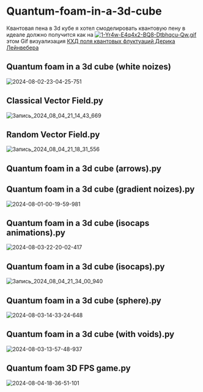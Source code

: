 # Quantum-foam-in-a-3d-cube
Квантовая пена в 3d кубе
я хотел смоделировать квантовую пену в идеале должно получится как на [![1-Yr4w-E4q4x2-BQ8-Dtbhqcu-Qw.gif](https://i.postimg.cc/q77MN552/1-Yr4w-E4q4x2-BQ8-Dtbhqcu-Qw.gif)](https://postimg.cc/68DNSYwQ) этом Gif визуализация [КХД поля квантовых флуктуаций Дерика Лейнвебера](http://www.physics.adelaide.edu.au/theory/staff/leinweber/VisualQCD/Nobel/)

## Quantum foam in a 3d cube (white noizes)
![2024-08-02-23-04-25-751](https://github.com/user-attachments/assets/619a4e39-b054-4053-adb6-8e0211b52394)

## Classical Vector Field.py

![Запись_2024_08_04_21_14_43_669](https://github.com/user-attachments/assets/c2bf7bee-8789-4c22-9ef1-d743bdd57170)

## Random Vector Field.py

![Запись_2024_08_04_21_18_31_556](https://github.com/user-attachments/assets/8a4cf994-ff0e-4203-86c5-d633392400b6)

## Quantum foam in a 3d cube (arrows).py

## Quantum foam in a 3d cube (gradient noizes).py

![2024-08-01-00-19-59-981](https://github.com/user-attachments/assets/f9436e6e-95b4-4404-b820-3514450e5ca1)

## Quantum foam in a 3d cube (isocaps animations).py

![2024-08-03-22-20-02-417](https://github.com/user-attachments/assets/6e6abe19-bd7c-4eb0-ae35-e54e09058af6)

## Quantum foam in a 3d cube (isocaps).py

![Запись_2024_08_04_21_34_00_940](https://github.com/user-attachments/assets/c9055a0e-7111-4154-8fad-d921272db11d)

## Quantum foam in a 3d cube (sphere).py

![2024-08-03-14-33-24-648](https://github.com/user-attachments/assets/e7c4fab9-5532-4e70-a109-ac64976f5fdd)

## Quantum foam in a 3d cube (with voids).py

![2024-08-03-13-57-48-937](https://github.com/user-attachments/assets/4b8b1ba0-4cc8-4165-9783-bf26516ca87d)

## Quantum foam 3D FPS game.py

![2024-08-04-18-36-51-101](https://github.com/user-attachments/assets/286190d8-8a15-48de-8299-cdaacaba7c72)

